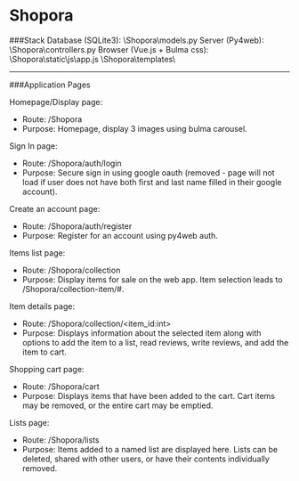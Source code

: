 # Shopora

###Stack
Database (SQLite3): \Shopora\models.py
Server (Py4web): \Shopora\controllers.py
Browser (Vue.js + Bulma css): \Shopora\static\js\app.js \Shopora\templates\
                
----

###Application Pages

Homepage/Display page: 
- Route: /Shopora
- Purpose: Homepage, display 3 images using bulma carousel. 

Sign In page: 
- Route: /Shopora/auth/login
- Purpose: Secure sign in using google oauth (removed - page will not load if user does not have both first and last name filled in their google account).

Create an account page:
- Route: /Shopora/auth/register
- Purpose: Register for an account using py4web auth.

Items list page:
- Route: /Shopora/collection
- Purpose: Display items for sale on the web app. Item selection leads to /Shopora/collection-item/#. 

Item details page:
- Route: /Shopora/collection/<item_id:int>
- Purpose: Displays information about the selected item along with options to add the item to a list, read reviews, write reviews, and add the item to cart. 

Shopping cart page:
- Route: /Shopora/cart
- Purpose: Displays items that have been added to the cart. Cart items may be removed, or the entire cart may be emptied. 

Lists page:
- Route: /Shopora/lists
- Purpose: Items added to a named list are displayed here. Lists can be deleted, shared with other users, or have their contents individually removed.
